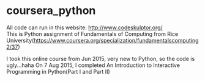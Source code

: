 # coursera_python
All code can run in this website: http://www.codeskulptor.org/        
This is Python assignment of Fundamentals of Computing from Rice University(https://www.coursera.org/specialization/fundamentalscomputing2/37)

I took this online course from Jun 2015, very new to Python, so the code is ugly...haha
On 7 Aug 2015, I completed An Introduction to Interactive Programming in Python(Part I and Part II)
